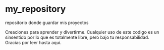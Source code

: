 # my_repository
repositorio donde guardar mis proyectos

Creaciones para aprender y divertirme.
Cualquier uso de este codigo es un sinsentido por lo que es totalmente libre, pero bajo tu responsabilidad.
Gracias por leer hasta aqui.

